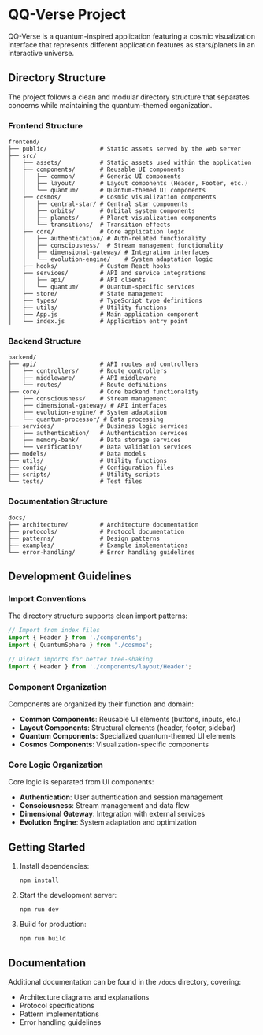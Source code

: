 # QQ-Verse Project

QQ-Verse is a quantum-inspired application featuring a cosmic visualization interface that represents different application features as stars/planets in an interactive universe.

## Directory Structure

The project follows a clean and modular directory structure that separates concerns while maintaining the quantum-themed organization.

### Frontend Structure

```
frontend/
├── public/               # Static assets served by the web server
├── src/
│   ├── assets/           # Static assets used within the application
│   ├── components/       # Reusable UI components
│   │   ├── common/       # Generic UI components
│   │   ├── layout/       # Layout components (Header, Footer, etc.)
│   │   └── quantum/      # Quantum-themed UI components
│   ├── cosmos/           # Cosmic visualization components
│   │   ├── central-star/ # Central star components
│   │   ├── orbits/       # Orbital system components
│   │   ├── planets/      # Planet visualization components
│   │   └── transitions/  # Transition effects
│   ├── core/             # Core application logic
│   │   ├── authentication/ # Auth-related functionality
│   │   ├── consciousness/  # Stream management functionality
│   │   ├── dimensional-gateway/ # Integration interfaces
│   │   └── evolution-engine/    # System adaptation logic
│   ├── hooks/            # Custom React hooks
│   ├── services/         # API and service integrations
│   │   ├── api/          # API clients
│   │   └── quantum/      # Quantum-specific services
│   ├── store/            # State management
│   ├── types/            # TypeScript type definitions
│   ├── utils/            # Utility functions
│   ├── App.js            # Main application component
│   └── index.js          # Application entry point
```

### Backend Structure

```
backend/
├── api/                  # API routes and controllers
│   ├── controllers/      # Route controllers
│   ├── middleware/       # API middleware
│   └── routes/           # Route definitions
├── core/                 # Core backend functionality
│   ├── consciousness/    # Stream management
│   ├── dimensional-gateway/ # API interfaces
│   ├── evolution-engine/ # System adaptation
│   └── quantum-processor/ # Data processing
├── services/             # Business logic services
│   ├── authentication/   # Authentication services
│   ├── memory-bank/      # Data storage services
│   └── verification/     # Data validation services
├── models/               # Data models
├── utils/                # Utility functions
├── config/               # Configuration files
├── scripts/              # Utility scripts
└── tests/                # Test files
```

### Documentation Structure

```
docs/
├── architecture/         # Architecture documentation
├── protocols/            # Protocol documentation
├── patterns/             # Design patterns
├── examples/             # Example implementations
└── error-handling/       # Error handling guidelines
```

## Development Guidelines

### Import Conventions

The directory structure supports clean import patterns:

```javascript
// Import from index files
import { Header } from './components';
import { QuantumSphere } from './cosmos';

// Direct imports for better tree-shaking
import { Header } from './components/layout/Header';
```

### Component Organization

Components are organized by their function and domain:

- **Common Components**: Reusable UI elements (buttons, inputs, etc.)
- **Layout Components**: Structural elements (header, footer, sidebar)
- **Quantum Components**: Specialized quantum-themed UI elements
- **Cosmos Components**: Visualization-specific components

### Core Logic Organization

Core logic is separated from UI components:

- **Authentication**: User authentication and session management
- **Consciousness**: Stream management and data flow
- **Dimensional Gateway**: Integration with external services
- **Evolution Engine**: System adaptation and optimization

## Getting Started

1. Install dependencies:
   ```
   npm install
   ```

2. Start the development server:
   ```
   npm run dev
   ```

3. Build for production:
   ```
   npm run build
   ```

## Documentation

Additional documentation can be found in the `/docs` directory, covering:

- Architecture diagrams and explanations
- Protocol specifications
- Pattern implementations
- Error handling guidelines
